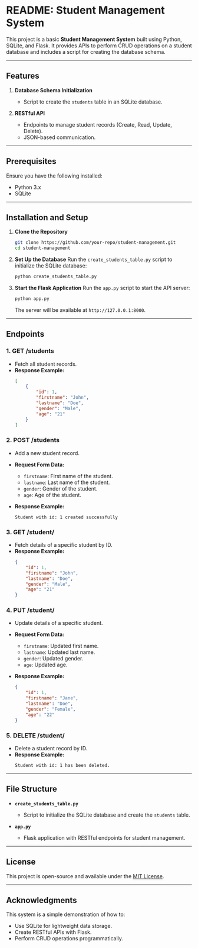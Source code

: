 # README: Student Management System

This project is a basic **Student Management System** built using Python, SQLite, and Flask. It provides APIs to perform CRUD operations on a student database and includes a script for creating the database schema.

---

## Features

1. **Database Schema Initialization**
   - Script to create the `students` table in an SQLite database.

2. **RESTful API**
   - Endpoints to manage student records (Create, Read, Update, Delete).
   - JSON-based communication.

---

## Prerequisites

Ensure you have the following installed:
- Python 3.x
- SQLite

---

## Installation and Setup

1. **Clone the Repository**
   ```bash
   git clone https://github.com/your-repo/student-management.git
   cd student-management
   ```

2. **Set Up the Database**
   Run the `create_students_table.py` script to initialize the SQLite database:
   ```bash
   python create_students_table.py
   ```

3. **Start the Flask Application**
   Run the `app.py` script to start the API server:
   ```bash
   python app.py
   ```

   The server will be available at `http://127.0.0.1:8000`.

---

## Endpoints

### 1. **GET /students**
   - Fetch all student records.
   - **Response Example:**
     ```json
     [
         {
             "id": 1,
             "firstname": "John",
             "lastname": "Doe",
             "gender": "Male",
             "age": "21"
         }
     ]
     ```

### 2. **POST /students**
   - Add a new student record.
   - **Request Form Data:**
     - `firstname`: First name of the student.
     - `lastname`: Last name of the student.
     - `gender`: Gender of the student.
     - `age`: Age of the student.

   - **Response Example:**
     ```plaintext
     Student with id: 1 created successfully
     ```

### 3. **GET /student/<id>**
   - Fetch details of a specific student by ID.
   - **Response Example:**
     ```json
     {
         "id": 1,
         "firstname": "John",
         "lastname": "Doe",
         "gender": "Male",
         "age": "21"
     }
     ```

### 4. **PUT /student/<id>**
   - Update details of a specific student.
   - **Request Form Data:**
     - `firstname`: Updated first name.
     - `lastname`: Updated last name.
     - `gender`: Updated gender.
     - `age`: Updated age.

   - **Response Example:**
     ```json
     {
         "id": 1,
         "firstname": "Jane",
         "lastname": "Doe",
         "gender": "Female",
         "age": "22"
     }
     ```

### 5. **DELETE /student/<id>**
   - Delete a student record by ID.
   - **Response Example:**
     ```plaintext
     Student with id: 1 has been deleted.
     ```

---

## File Structure

- **`create_students_table.py`**
  - Script to initialize the SQLite database and create the `students` table.

- **`app.py`**
  - Flask application with RESTful endpoints for student management.

---

## License

This project is open-source and available under the [MIT License](LICENSE).

---

## Acknowledgments

This system is a simple demonstration of how to:
- Use SQLite for lightweight data storage.
- Create RESTful APIs with Flask.
- Perform CRUD operations programmatically.
